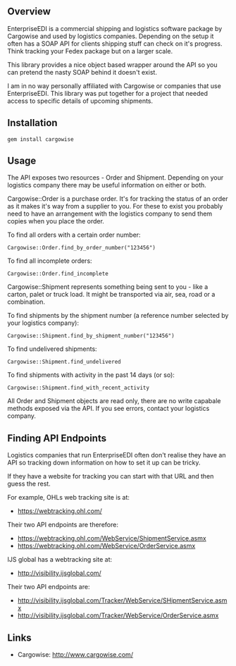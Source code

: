 ## Overview

EnterpriseEDI is a commercial shipping and logistics software package by
Cargowise and used by logistics companies. Depending on the setup it often has
a SOAP API for clients shipping stuff can check on it's progress. Think
tracking your Fedex package but on a larger scale.

This library provides a nice object based wrapper around the API so you can
pretend the nasty SOAP behind it doesn't exist.

I am in no way personally affiliated with Cargowise or companies that use
EnterpriseEDI. This library was put together for a project that needed access
to specific details of upcoming shipments.

## Installation

    gem install cargowise

## Usage

The API exposes two resources - Order and Shipment. Depending on your logistics
company there may be useful information on either or both.

Cargowise::Order is a purchase order. It's for tracking the status of an order
as it makes it's way from a supplier to you. For these to exist you probably need to
have an arrangement with the logistics company to send them copies when you place
the order.

To find all orders with a certain order number:

    Cargowise::Order.find_by_order_number("123456")

To find all incomplete orders:

    Cargowise::Order.find_incomplete

Cargowise::Shipment represents something being sent to you - like a carton,
palet or truck load. It might be transported via air, sea, road or a combination.

To find shipments by the shipment number (a reference number selected by your logistics
company):

    Cargowise::Shipment.find_by_shipment_number("123456")

To find undelivered shipments:

    Cargowise::Shipment.find_undelivered

To find shipments with activity in the past 14 days (or so):

    Cargowise::Shipment.find_with_recent_activity

All Order and Shipment objects are read only, there are no write capabale
methods exposed via the API. If you see errors, contact your logistics company.

## Finding API Endpoints

Logistics companies that run EnterpriseEDI often don't realise they have an API
so tracking down information on how to set it up can be tricky.

If they have a website for tracking you can start with that URL and then guess
the rest.

For example, OHLs web tracking site is at:

* https://webtracking.ohl.com/

Their two API endpoints are therefore:

* https://webtracking.ohl.com/WebService/ShipmentService.asmx
* https://webtracking.ohl.com/WebService/OrderService.asmx

IJS global has a webtracking site at:

* http://visibility.ijsglobal.com/

Their two API endpoints are:

* http://visibility.ijsglobal.com/Tracker/WebService/SHipmentService.asmx
* http://visibility.ijsglobal.com/Tracker/WebService/OrderService.asmx

## Links

* Cargowise: http://www.cargowise.com/
